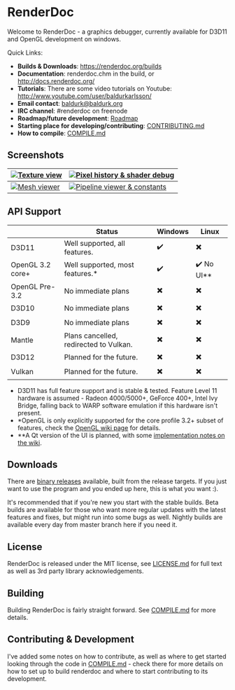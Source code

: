 RenderDoc
==============

Welcome to RenderDoc - a graphics debugger, currently available for D3D11 and OpenGL development on windows. 

Quick Links:

* **Builds & Downloads**: https://renderdoc.org/builds
* **Documentation**: renderdoc.chm in the build, or http://docs.renderdoc.org/
* **Tutorials**: There are some video tutorials on Youtube: http://www.youtube.com/user/baldurkarlsson/
* **Email contact**: baldurk@baldurk.org
* **IRC channel**: #renderdoc on freenode
* **Roadmap/future development**: [Roadmap](https://github.com/baldurk/renderdoc/wiki/Roadmap)
* **Starting place for developing/contributing**: [CONTRIBUTING.md](CONTRIBUTING.md)
* **How to compile**: [COMPILE.md](COMPILE.md)

Screenshots
--------------

| [ ![Texture view](https://cloud.githubusercontent.com/assets/661798/9667117/3650453a-527a-11e5-9845-cebb26109b49.png) ](https://cloud.githubusercontent.com/assets/661798/8890997/634bf0f8-3316-11e5-9eb7-75d74e3a9356.png) | [ ![Pixel history & shader debug](https://cloud.githubusercontent.com/assets/661798/9667120/38e6d070-527a-11e5-884d-c7f11ca3e0da.png) ](https://cloud.githubusercontent.com/assets/661798/8891006/c7ad2670-3316-11e5-99e8-80f1f720f6f9.png) |
| --- | --- |
| [ ![Mesh viewer](https://cloud.githubusercontent.com/assets/661798/9667125/3ad817b8-527a-11e5-81d7-244b397092f0.png) ](https://cloud.githubusercontent.com/assets/661798/8891021/64ab5c9e-3317-11e5-827a-24002d174efc.png) | [ ![Pipeline viewer & constants](https://cloud.githubusercontent.com/assets/661798/9667129/3c5b143c-527a-11e5-9864-41ae50f74043.png) ](https://cloud.githubusercontent.com/assets/661798/8891033/ef5668ac-3317-11e5-82ff-adb97b040db1.png) |

API Support
--------------

|                  | Status                                 | Windows                  | Linux                           |
| ---------------- | -------------------------------------- | ------------------------ | ------------------------------- |
| D3D11            | Well supported, all features.          | :heavy_check_mark:       | :heavy_multiplication_x:        |
| OpenGL 3.2 core+ | Well supported, most features.\*       | :heavy_check_mark:       | :heavy_check_mark: No UI\*\*    |
| OpenGL Pre-3.2   | No immediate plans                     | :heavy_multiplication_x: | :heavy_multiplication_x:        |
| D3D10            | No immediate plans                     | :heavy_multiplication_x: | :heavy_multiplication_x:        |
| D3D9             | No immediate plans                     | :heavy_multiplication_x: | :heavy_multiplication_x:        |
| Mantle           | Plans cancelled, redirected to Vulkan. | :heavy_multiplication_x: | :heavy_multiplication_x:        |
| D3D12            | Planned for the future.                | :heavy_multiplication_x: | :heavy_multiplication_x:        |
| Vulkan           | Planned for the future.                | :heavy_multiplication_x: | :heavy_multiplication_x:        |

* D3D11 has full feature support and is stable & tested. Feature Level 11 hardware is assumed - Radeon 4000/5000+, GeForce 400+, Intel Ivy Bridge, falling back to WARP software emulation if this hardware isn't present.
* \*OpenGL is only explicitly supported for the core profile 3.2+ subset of features, check the [OpenGL wiki page](https://github.com/baldurk/renderdoc/wiki/OpenGL) for details.
* \*\*A Qt version of the UI is planned, with some [implementation notes on the wiki](https://github.com/baldurk/renderdoc/wiki/QRenderDoc-Notes).

Downloads
--------------

There are [binary releases](https://renderdoc.org/builds) available, built from the release targets. If you just want to use the program and you ended up here, this is what you want :).

It's recommended that if you're new you start with the stable builds. Beta builds are available for those who want more regular updates with the latest features and fixes, but might run into some bugs as well. Nightly builds are available every day from master branch here if you need it.

License
--------------

RenderDoc is released under the MIT license, see [LICENSE.md](LICENSE.md) for full text as well as 3rd party library acknowledgements.

Building
--------------

Building RenderDoc is fairly straight forward. See [COMPILE.md](COMPILE.md) for more details.

Contributing & Development
--------------

I've added some notes on how to contribute, as well as where to get started looking through the code in [COMPILE.md](COMPILE.md) - check there for more details on how to set up to build renderdoc and where to start contributing to its development.

